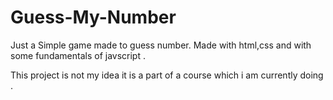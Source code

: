 # Guess-My-Number
Just a Simple game made to guess number. Made with html,css and with some fundamentals of javscript .

This project is not my idea it is a part of a course which i am currently doing .
